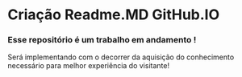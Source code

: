 # Criação Readme.MD GitHub.IO


### Esse repositório é um trabalho em andamento ! 
Será implementando com o decorrer da aquisição do conhecimento necessário para melhor experiência do visitante!

